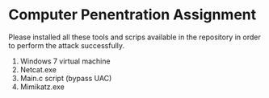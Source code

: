 # Computer Penentration Assignment
Please installed all these tools and scrips available in the repository in order to perform the attack successfully.
1. Windows 7 virtual machine
2. Netcat.exe
3. Main.c script (bypass UAC)
4. Mimikatz.exe

